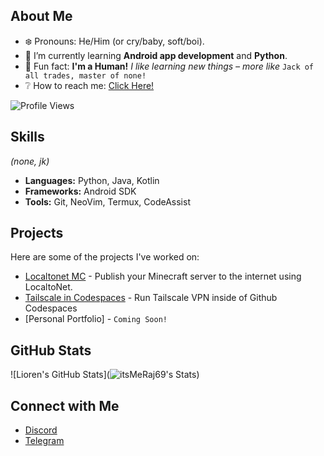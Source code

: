 ## About Me

- ❄️ Pronouns: He/Him (or cry/baby, soft/boi).
- 🐥 I’m currently learning **Android app development** and **Python**.
- 🥢 Fun fact: **I'm a Human!** *I like learning new things – more like* `Jack of all trades, master of none!`
- ❔ How to reach me: [Click Here!](https://github.com/itsMeRaj69#connect-with-me)

![Profile Views](https://komarev.com/ghpvc/?username=itsMeRaj69) 

## Skills
*(none, jk)*

- **Languages:** Python, Java, Kotlin
- **Frameworks:** Android SDK
- **Tools:** Git, NeoVim, Termux, CodeAssist

## Projects

Here are some of the projects I've worked on:

- [Localtonet MC](https://github.com/itsMeRaj69/localtonet-mc ) - Publish your Minecraft server to the internet using LocaltoNet.
- [Tailscale in Codespaces](https://github.com/itsMeRaj69/tailscale-codespaces) - Run Tailscale VPN inside of Github Codespaces
- [Personal Portfolio] - `Coming Soon!`

## GitHub Stats

![Lioren's GitHub Stats](![itsMeRaj69's Stats](https://github-readme-stats.vercel.app/api?username=itsMeRaj69&theme=shades-of-purple&show_icons=true&hide_border=false&count_private=true))

## Connect with Me

- [Discord](https://discord.com/users/892259622621151252)
- [Telegram](https://iamraj69.t.me)
